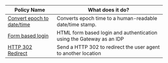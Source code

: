<table>
<thead>
<tr>
<th>Policy Name</th>
<th>What does it do?</th>
</tr>
</thead>
<tbody>
<tr>
<td><a href="https://github.com/dasjo02/layer7-policy-snippets/blob/master/epoch-to-gmt.xml">Convert epoch to date/time</a></td>
<td>Converts epoch time to a human-readable date/time stamp.</td>
</tr>
<tr>
<td><a href="https://github.com/dasjo02/layer7-policy-snippets/blob/master/form-based-login.xml">Form based login</a></td>
<td>HTML form based login and authentication using the Gateway as an IDP</td>
</tr>
<tr>
<td><a href="https://github.com/dasjo02/layer7-policy-snippets/blob/master/302-redirect.xml">HTTP 302 Redirect</a></td>
<td>Send a HTTP 302 to redirect the user agent to another location</td>
</tr>
</tbody>
</table>
